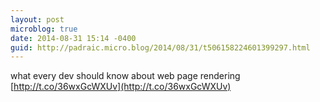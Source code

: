 ```yaml
---
layout: post
microblog: true
date: 2014-08-31 15:14 -0400
guid: http://padraic.micro.blog/2014/08/31/t506158224601399297.html
---
```

what every dev should know about web page rendering [http://t.co/36wxGcWXUv](http://t.co/36wxGcWXUv)
